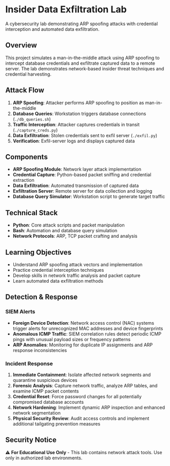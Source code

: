 # Insider Data Exfiltration Lab

A cybersecurity lab demonstrating ARP spoofing attacks with credential interception and automated data exfiltration.

## Overview

This project simulates a man-in-the-middle attack using ARP spoofing to intercept database credentials and exfiltrate captured data to a remote server. The lab demonstrates network-based insider threat techniques and credential harvesting.

## Attack Flow

1. **ARP Spoofing**: Attacker performs ARP spoofing to position as man-in-the-middle
2. **Database Queries**: Workstation triggers database connections (`./db_queries.sh`)
3. **Traffic Interception**: Attacker captures credentials in transit (`./capture_creds.py`)
4. **Data Exfiltration**: Stolen credentials sent to exfil server (`./exfil.py`)
5. **Verification**: Exfil-server logs and displays captured data

## Components

- **ARP Spoofing Module**: Network layer attack implementation
- **Credential Capture**: Python-based packet sniffing and credential extraction
- **Data Exfiltration**: Automated transmission of captured data
- **Exfiltration Server**: Remote server for data collection and logging
- **Database Query Simulator**: Workstation script to generate target traffic

## Technical Stack

- **Python**: Core attack scripts and packet manipulation
- **Bash**: Automation and database query simulation
- **Network Protocols**: ARP, TCP packet crafting and analysis

## Learning Objectives

- Understand ARP spoofing attack vectors and implementation
- Practice credential interception techniques
- Develop skills in network traffic analysis and packet capture
- Learn automated data exfiltration methods

## Detection & Response

### SIEM Alerts
- **Foreign Device Detection**: Network access control (NAC) systems trigger alerts for unrecognized MAC addresses and device fingerprints
- **Anomalous ICMP Traffic**: SIEM correlation rules detect periodic ICMP pings with unusual payload sizes or frequency patterns
- **ARP Anomalies**: Monitoring for duplicate IP assignments and ARP response inconsistencies

### Incident Response
1. **Immediate Containment**: Isolate affected network segments and quarantine suspicious devices
2. **Forensic Analysis**: Capture network traffic, analyze ARP tables, and examine ICMP packet contents
3. **Credential Reset**: Force password changes for all potentially compromised database accounts
4. **Network Hardening**: Implement dynamic ARP inspection and enhanced network segmentation
5. **Physical Security Review**: Audit access controls and implement additional tailgating prevention measures

## Security Notice

⚠️ **For Educational Use Only** - This lab contains network attack tools. Use only in authorized lab environments.
